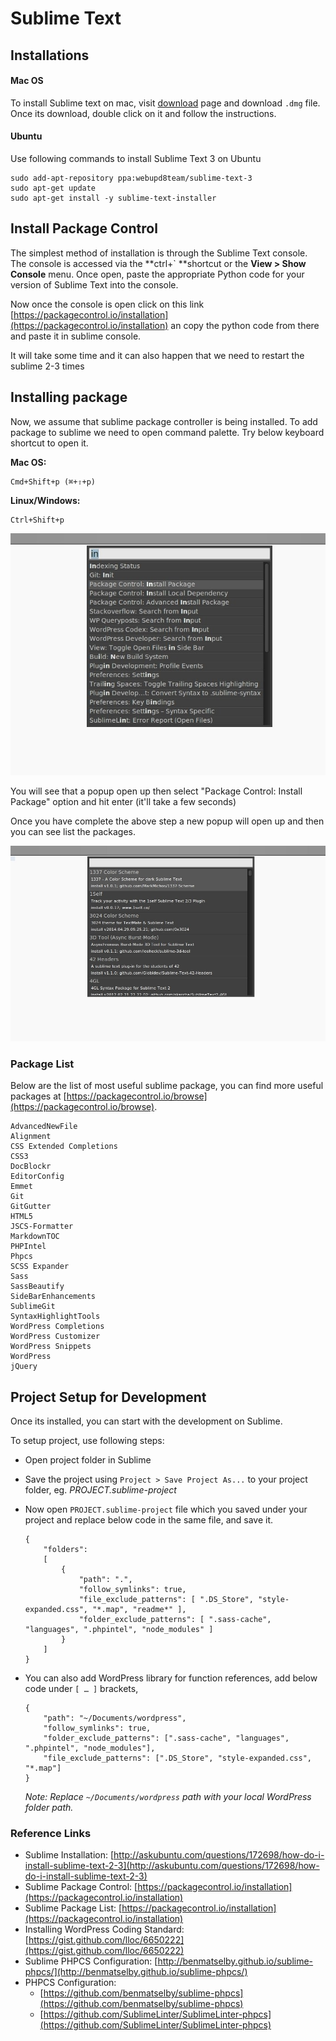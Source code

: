 # Sublime Text

## Installations

#### Mac OS

To install Sublime text on mac, visit [download](https://www.sublimetext.com/3) page and download `.dmg` file. Once its download, double click on it and follow the instructions.

#### Ubuntu

Use following commands to install Sublime Text 3 on Ubuntu

```
sudo add-apt-repository ppa:webupd8team/sublime-text-3
sudo apt-get update
sudo apt-get install -y sublime-text-installer
```

## Install Package Control

The simplest method of installation is through the Sublime Text console. The console is accessed via the **ctrl+\` **shortcut or the **View &gt; Show Console** menu. Once open, paste the appropriate Python code for your version of Sublime Text into the console.

Now once the console is open click on this link [https://packagecontrol.io/installation](https://packagecontrol.io/installation) an copy the python code from there and paste it in sublime console.

It will take some time and it can also happen that we need to restart the sublime 2-3 times

## Installing package

Now, we assume that sublime package controller is being installed. To add package to sublime we need to open command palette. Try below keyboard shortcut to open it.

**Mac OS:**

```
Cmd+Shift+p (⌘+⇧+p)
```

**Linux/Windows:**

```
Ctrl+Shift+p
```

![](/assets/sublime-command-palette.jpg)

You will see that a popup open up then select "Package Control: Install Package" option and hit enter \(it'll take a few seconds\)

Once you have complete the above step a new popup will open up and then you can see list the packages.

![](/assets/sublime-package-list.jpg)

### Package List

Below are the list of most useful sublime package, you can find more useful packages at [https://packagecontrol.io/browse](https://packagecontrol.io/browse).

```
AdvancedNewFile
Alignment
CSS Extended Completions
CSS3
DocBlockr
EditorConfig
Emmet
Git
GitGutter
HTML5
JSCS-Formatter
MarkdownTOC
PHPIntel
Phpcs
SCSS Expander
Sass
SassBeautify
SideBarEnhancements
SublimeGit
SyntaxHighlightTools
WordPress Completions
WordPress Customizer
WordPress Snippets
WordPress
jQuery
```

## Project Setup for Development

Once its installed, you can start with the development on Sublime.

To setup project, use following steps:

* Open project folder in Sublime
* Save the project using `Project > Save Project As...` to your project folder, eg. _PROJECT.sublime-project_
* Now open `PROJECT.sublime-project` file which you saved under your project and replace below code in the same file, and save it.
  ```
  {
      "folders":
      [
          {
              "path": ".",
              "follow_symlinks": true,
              "file_exclude_patterns": [ ".DS_Store", "style-expanded.css", "*.map", "readme*" ],
              "folder_exclude_patterns": [ ".sass-cache", "languages", ".phpintel", "node_modules" ]
          }
      ]
  }
  ```
* You can also add WordPress library for function references, add below code under `[ … ]` brackets,

  ```
  {
      "path": "~/Documents/wordpress",
      "follow_symlinks": true,
      "folder_exclude_patterns": [".sass-cache", "languages", ".phpintel", "node_modules"],
      "file_exclude_patterns": [".DS_Store", "style-expanded.css", "*.map"]
  }
  ```

  _Note: Replace _`~/Documents/wordpress`_ path with your local WordPress folder path._

### Reference Links

* Sublime Installation: [http://askubuntu.com/questions/172698/how-do-i-install-sublime-text-2-3](http://askubuntu.com/questions/172698/how-do-i-install-sublime-text-2-3)
* Sublime Package Control: [https://packagecontrol.io/installation](https://packagecontrol.io/installation)
* Sublime Package List: [https://packagecontrol.io/installation](https://packagecontrol.io/installation)
* Installing WordPress Coding Standard: [https://gist.github.com/lloc/6650222](https://gist.github.com/lloc/6650222)
* Sublime PHPCS Configuration: [http://benmatselby.github.io/sublime-phpcs/](http://benmatselby.github.io/sublime-phpcs/)
* PHPCS Configuration:
  * [https://github.com/benmatselby/sublime-phpcs](https://github.com/benmatselby/sublime-phpcs)
  * [https://github.com/SublimeLinter/SublimeLinter-phpcs](https://github.com/SublimeLinter/SublimeLinter-phpcs)



